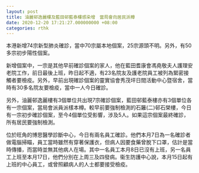 ```yaml
---
layout: post
title: 油麗邨逸麗樓及藍田邨藍泰樓感染增　當局會向居民派樽
date: 2020-12-20 17:21:27.000000000 +08:00
categories: rthk
---
```


本港新增74宗新型肺炎確診，當中70宗屬本地個案，25宗源頭不明。另外，有50多宗初步陽性個案。

新增個案中，一宗是其他早前確診個案的家人，他在藍田耆康會馮堯敬夫人護理安老院工作，前日最後上班，昨日起不適，有23名院友及護老院員工被列為緊密接觸者要檢疫。另外，早前出現確診個案的靈實協會秀茂坪日間活動中心暨宿舍，當時有30多名院友要檢疫，當中一人今日確診。

另外，油麗邨逸麗樓有3個單位共出現7宗確診個案，藍田邨藍泰樓亦有3個單位各有一宗個案，當局會派員派樣本樽。較早前要強制檢測的石籬(二)邨石榮樓，今日有一宗初步確診個案，至今4個單位受影響，涉及5人。如果這宗個案最終確診，所有居民要強制檢測。

位於旺角的博思醫學診斷中心，今日有兩名員工確診。他們本月7日為一名確診者做電腦掃瞄，員工當時雖然有穿著保護衣，但病人因要食藥曾脫下口罩，估計是當時傳播，而當時並無其他病人在場。其中一名員工本月8日已沒有上班，另一名員工上班至本月17日，他們分別在上周三及四發病。衞生防護中心說，本月15日起有上班的中心員工，或曾照顧病人的人士都要接受檢疫。
